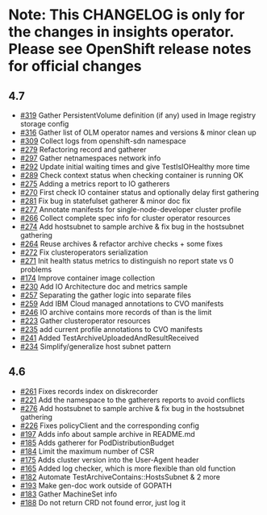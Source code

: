 # Note: This CHANGELOG is only for the changes in insights operator. Please see OpenShift release notes for official changes

## 4.7

- [#319](https://github.com/openshift/insights-operator/pull/319) Gather PersistentVolume definition (if any) used in Image registry storage config
- [#316](https://github.com/openshift/insights-operator/pull/316) Gather list of OLM operator names and versions & minor clean up
- [#309](https://github.com/openshift/insights-operator/pull/309) Collect logs from openshift-sdn namespace
- [#279](https://github.com/openshift/insights-operator/pull/279) Refactoring record and gatherer
- [#297](https://github.com/openshift/insights-operator/pull/297) Gather netnamespaces network info
- [#292](https://github.com/openshift/insights-operator/pull/292) Update initial waiting times and give TestIsIOHealthy more time
- [#289](https://github.com/openshift/insights-operator/pull/289) Check context status when checking container is running OK
- [#275](https://github.com/openshift/insights-operator/pull/275) Adding a metrics report to IO gatherers
- [#270](https://github.com/openshift/insights-operator/pull/270) First check IO container status and optionally delay first gathering
- [#281](https://github.com/openshift/insights-operator/pull/281) Fix bug in statefulset gatherer & minor doc fix
- [#277](https://github.com/openshift/insights-operator/pull/277) Annotate manifests for single-node-developer cluster profile
- [#266](https://github.com/openshift/insights-operator/pull/266) Collect complete spec info for cluster operator resources
- [#274](https://github.com/openshift/insights-operator/pull/274) Add hostsubnet to sample archive & fix bug in the hostsubnet gathering
- [#264](https://github.com/openshift/insights-operator/pull/264) Reuse archives & refactor archive checks + some fixes
- [#272](https://github.com/openshift/insights-operator/pull/272) Fix clusteroperators serialization
- [#271](https://github.com/openshift/insights-operator/pull/271) Init health status metrics to distinguish no report state vs 0 problems
- [#174](https://github.com/openshift/insights-operator/pull/174) Improve container image collection
- [#230](https://github.com/openshift/insights-operator/pull/230) Add IO Architecture doc and metrics sample
- [#257](https://github.com/openshift/insights-operator/pull/257) Separating the gather logic into separate files
- [#259](https://github.com/openshift/insights-operator/pull/259) Add IBM Cloud managed annotations to CVO manifests
- [#246](https://github.com/openshift/insights-operator/pull/246) IO archive contains more records of than is the limit
- [#223](https://github.com/openshift/insights-operator/pull/223) Gather clusteroperator resources
- [#235](https://github.com/openshift/insights-operator/pull/235) add current profile annotations to CVO manifests
- [#241](https://github.com/openshift/insights-operator/pull/241) Added TestArchiveUploadedAndResultReceived
- [#234](https://github.com/openshift/insights-operator/pull/234) Simplify/generalize host subnet pattern

## 4.6

- [#261](https://github.com/openshift/insights-operator/pull/261) Fixes records index on diskrecorder
- [#221](https://github.com/openshift/insights-operator/pull/221) Add the namespace to the gatherers reports to avoid conflicts
- [#276](https://github.com/openshift/insights-operator/pull/276) Add hostsubnet to sample archive & fix bug in the hostsubnet gathering
- [#226](https://github.com/openshift/insights-operator/pull/226) Fixes policyClient and the corresponding config
- [#197](https://github.com/openshift/insights-operator/pull/197) Adds info about sample archive in README.md
- [#185](https://github.com/openshift/insights-operator/pull/185) Adds gatherer for PodDistributionBudget
- [#184](https://github.com/openshift/insights-operator/pull/184) Limit the maximum number of CSR
- [#175](https://github.com/openshift/insights-operator/pull/175) Adds cluster version into the User-Agent header
- [#165](https://github.com/openshift/insights-operator/pull/165) Added log checker, which is more flexible than old function
- [#182](https://github.com/openshift/insights-operator/pull/182) Automate TestArchiveContains::HostsSubnet & 2 more
- [#193](https://github.com/openshift/insights-operator/pull/193) Make gen-doc work outside of GOPATH
- [#183](https://github.com/openshift/insights-operator/pull/183) Gather MachineSet info
- [#188](https://github.com/openshift/insights-operator/pull/188) Do not return CRD not found error, just log it
